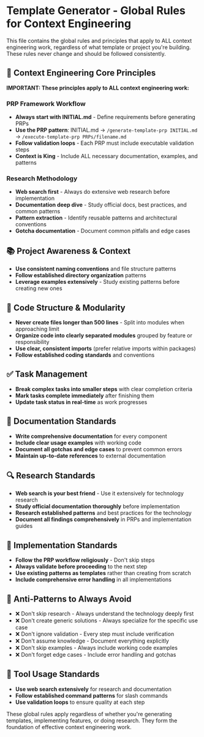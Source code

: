 # Template Generator - Global Rules for Context Engineering

This file contains the global rules and principles that apply to ALL context engineering work, regardless of what template or project you're building. These rules never change and should be followed consistently.

## 🔄 Context Engineering Core Principles

**IMPORTANT: These principles apply to ALL context engineering work:**

### PRP Framework Workflow
- **Always start with INITIAL.md** - Define requirements before generating PRPs
- **Use the PRP pattern**: INITIAL.md → `/generate-template-prp INITIAL.md` → `/execute-template-prp PRPs/filename.md`
- **Follow validation loops** - Each PRP must include executable validation steps
- **Context is King** - Include ALL necessary documentation, examples, and patterns

### Research Methodology
- **Web search first** - Always do extensive web research before implementation
- **Documentation deep dive** - Study official docs, best practices, and common patterns
- **Pattern extraction** - Identify reusable patterns and architectural conventions
- **Gotcha documentation** - Document common pitfalls and edge cases

## 📚 Project Awareness & Context

- **Use consistent naming conventions** and file structure patterns
- **Follow established directory organization** patterns
- **Leverage examples extensively** - Study existing patterns before creating new ones

## 🧱 Code Structure & Modularity

- **Never create files longer than 500 lines** - Split into modules when approaching limit
- **Organize code into clearly separated modules** grouped by feature or responsibility
- **Use clear, consistent imports** (prefer relative imports within packages)
- **Follow established coding standards** and conventions

## ✅ Task Management

- **Break complex tasks into smaller steps** with clear completion criteria
- **Mark tasks complete immediately** after finishing them
- **Update task status in real-time** as work progresses

## 📎 Documentation Standards

- **Write comprehensive documentation** for every component
- **Include clear usage examples** with working code
- **Document all gotchas and edge cases** to prevent common errors
- **Maintain up-to-date references** to external documentation

## 🔍 Research Standards

- **Web search is your best friend** - Use it extensively for technology research
- **Study official documentation thoroughly** before implementation
- **Research established patterns** and best practices for the technology
- **Document all findings comprehensively** in PRPs and implementation guides

## 🎯 Implementation Standards

- **Follow the PRP workflow religiously** - Don't skip steps
- **Always validate before proceeding** to the next step
- **Use existing patterns as templates** rather than creating from scratch
- **Include comprehensive error handling** in all implementations

## 🚫 Anti-Patterns to Always Avoid

- ❌ Don't skip research - Always understand the technology deeply first
- ❌ Don't create generic solutions - Always specialize for the specific use case
- ❌ Don't ignore validation - Every step must include verification
- ❌ Don't assume knowledge - Document everything explicitly
- ❌ Don't skip examples - Always include working code examples
- ❌ Don't forget edge cases - Include error handling and gotchas

## 🔧 Tool Usage Standards

- **Use web search extensively** for research and documentation
- **Follow established command patterns** for slash commands
- **Use validation loops** to ensure quality at each step

These global rules apply regardless of whether you're generating templates, implementing features, or doing research. They form the foundation of effective context engineering work.